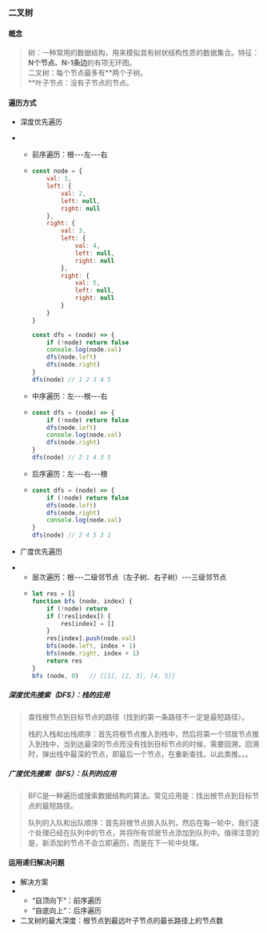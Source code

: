 ### 二叉树

#### 概念

> 树：一种常用的数据结构，用来模拟具有树状结构性质的数据集合。特征：**N个节点、N-1条边**的有项无环图。  
> 二叉树：每个节点最多有**两个子树。        
> **叶子节点：没有子节点的节点。

#### 遍历方式

* 深度优先遍历
* * 前序遍历：根---左---右
  * ```js
    const node = {
        val: 1,
        left: {
            val: 2,
            left: null,
            right: null
        },
        right: {
            val: 3,
            left: {
                val: 4,
                left: null,
                right: null
            },
            right: {
                val: 5,
                left: null,
                right: null
            }
        }
    }
    ```

    ```js
    const dfs = (node) => {
        if (!node) return false
        console.log(node.val)
        dfs(node.left)
        dfs(node.right)
    }
    dfs(node) // 1 2 3 4 5
    ```
  * 中序遍历：左---根---右
  * ```js
    const dfs = (node) => {
        if (!node) return false
        dfs(node.left)
        console.log(node.val)
        dfs(node.right)
    }
    dfs(node) // 2 1 4 3 5
    ```
  * 后序遍历：左---右---根
  * ```js
    const dfs = (node) => {
        if (!node) return false
        dfs(node.left)
        dfs(node.right)
        console.log(node.val)
    }
    dfs(node) // 2 4 5 3 1
    ```
* 广度优先遍历

* * 层次遍历：根---二级邻节点（左子树、右子树）---三级邻节点
  * ```js
    let res = []
    function bfs (node, index) {
        if (!node) return
        if (!res[index]) {
            res[index] = []
        }
        res[index].push(node.val)
        bfs(node.left, index + 1)
        bfs(node.right, index + 1)
        return res
    }
    bfs (node, 0)   // [[1], [2, 3], [4, 5]]
    ```

##### 深度优先搜索（DFS）：栈的应用

> 查找根节点到目标节点的路径（找到的第一条路径不一定是最短路径）。
>
> 栈的入栈和出栈顺序：首先将根节点推入到栈中，然后将第一个邻居节点推入到栈中，当到达最深的节点而没有找到目标节点的时候，需要回溯，回溯时，弹出栈中最深的节点，即最后一个节点，在重新查找，以此类推。。。

##### 广度优先搜索（BFS）：队列的应用

> BFC是一种遍历或搜索数据结构的算法。常见应用是：找出根节点到目标节点的最短路径。
>
> 队列的入队和出队顺序：首先将根节点排入队列，然后在每一轮中，我们逐个处理已经在队列中的节点，并将所有邻居节点添加到队列中。值得注意的是，新添加的节点不会立即遍历，而是在下一轮中处理。

#### 运用递归解决问题

* 解决方案
* * “自顶向下“：前序遍历
  * “自底向上“：后序遍历
* 二叉树的最大深度：根节点到最远叶子节点的最长路径上的节点数



